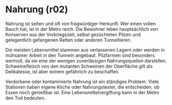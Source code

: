 # Nahrung (r02)

Nahrung ist selten und oft von fragwürdiger Herkunft. Wer einen vollen Bauch hat, ist in der Metro reich. Die Bewohner leben hauptsächlich von Konserven aus der Vorkriegszeit, selbst gezüchteten Pilzen und gelegentlich gefangenen Ratten oder anderen Tunneltieren.

Die meisten Lebensmittel stammen aus verlassenen Lagern oder werden in mühsamer Arbeit in den Tunneln angebaut. Pilzfarmen sind besonders wertvoll, da sie eine der wenigen zuverlässigen Nahrungsquellen darstellen. Schweinefleisch von den mutanten Schweinen der Oberfläche gilt als Delikatesse, ist aber extrem gefährlich zu beschaffen.

Verdorbene oder kontaminierte Nahrung ist ein ständiges Problem. Viele Stationen haben eigene Köche oder Nahrungstester, die entscheiden, ob Essen noch genießbar ist. Eine Lebensmittelvergiftung kann in der Metro den Tod bedeuten.